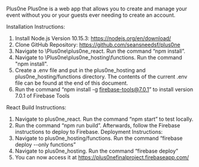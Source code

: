 ﻿Plus0ne
Plus0ne is a web app that allows you to create and manage your event without you or your guests ever needing to create an account.


Installation Instructions:
1. Install Node.js Version 10.15.3: https://nodejs.org/en/download/ 
2. Clone GitHub Repository: https://github.com/seansneedsf/plus0ne 
3. Navigate to \Plus0ne\plus0ne_react. Run the command “npm install”.
4. Navigate to \Plus0ne\plus0ne_hosting\functions. Run the command "npm install".
5. Create a .env file and put in the plus0ne_hosting and plus0ne_hosting/functions directory. The contents of the current .env file can be found at the end of this document.
6. Run the command “npm install -g firebase-tools@7.0.1” to install version 7.0.1 of Firebase Tools


React Build Instructions:
1. Navigate to plus0ne_react. Run the command “npm start” to test locally. 
2. Run the command “npm run build”. Afterwards, follow the Firebase instructions to deploy to Firebase.
Deployment Instructions:
1. Navigate to plus0ne_hosting/functions. Run the command “firebase deploy --only functions”
2. Navigate to plus0ne_hosting. Run the command “firebase deploy”
3. You can now access it at https://plus0nefinalproject.firebaseapp.com/
